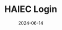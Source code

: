 ---
title: "HAIEC Login"
date: 2024-06-14
type: "login"
layout: "login"
url: "/login"
menu:
  main:
    weight: 100
    identifier: "login"
---